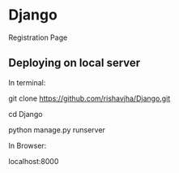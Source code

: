 # Django
Registration Page

## Deploying on local server
In terminal: 

git clone https://github.com/rishavjha/Django.git

cd Django

python manage.py runserver

In Browser:

localhost:8000
